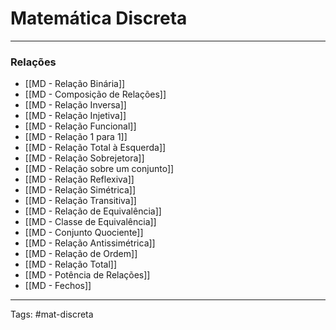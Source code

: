 # Matemática Discreta
---

### Relações
- [[MD - Relação Binária]]
- [[MD - Composição de Relações]]
- [[MD - Relação Inversa]]
- [[MD - Relação Injetiva]]
- [[MD - Relação Funcional]]
- [[MD - Relação 1 para 1]]
- [[MD - Relação Total à Esquerda]]
- [[MD - Relação Sobrejetora]]
- [[MD - Relação sobre um conjunto]]
- [[MD - Relação Reflexiva]]
- [[MD - Relação Simétrica]]
- [[MD - Relação Transitiva]]
- [[MD - Relação de Equivalência]]
- [[MD - Classe de Equivalência]]
- [[MD - Conjunto Quociente]]
- [[MD - Relação Antissimétrica]]
- [[MD - Relação de Ordem]]
- [[MD - Relação Total]]
- [[MD - Potência de Relações]]
- [[MD - Fechos]]


---

Tags: #mat-discreta 